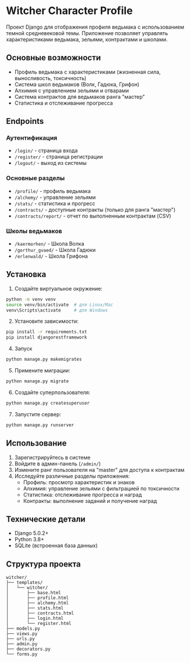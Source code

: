 # Witcher Character Profile

Проект Django для отображения профиля ведьмака с использованием темной средневековой темы. Приложение позволяет управлять характеристиками ведьмака, зельями, контрактами и школами.

## Основные возможности

- Профиль ведьмака с характеристиками (жизненная сила, выносливость, токсичность)
- Система школ ведьмаков (Волк, Гадюка, Грифон)
- Алхимия с управлением зельями и отварами
- Система контрактов для ведьмаков ранга "мастер"
- Статистика и отслеживание прогресса

## Endpoints

### Аутентификация
- `/login/` - страница входа
- `/register/` - страница регистрации
- `/logout/` - выход из системы

### Основные разделы
- `/profile/` - профиль ведьмака
- `/alchemy/` - управление зельями
- `/stats/` - статистика и прогресс
- `/contracts/` - доступные контракты (только для ранга "мастер")
- `/contracts/report/` - отчет по выполненным контрактам (CSV)

### Школы ведьмаков
- `/kaermorhen/` - Школа Волка
- `/gorthur_gvaed/` - Школа Гадюки
- `/erlenwald/` - Школа Грифона

## Установка

1. Создайте виртуальное окружение:
```bash
python -m venv venv
source venv/bin/activate  # для Linux/Mac
venv\Scripts\activate     # для Windows
```

2. Установите зависимости:
```bash
pip install -r requirements.txt
pip install djangorestframework
```

4. Запуск 
```bash
python manage.py makemigrates
```

5. Примените миграции:
```bash
python manage.py migrate
```

6. Создайте суперпользователя:
```bash
python manage.py createsuperuser
```

7. Запустите сервер:
```bash
python manage.py runserver
```

## Использование

1. Зарегистрируйтесь в системе
2. Войдите в админ-панель (`/admin/`)
3. Измените ранг пользователя на "master" для доступа к контрактам
4. Исследуйте различные разделы приложения:
   - Профиль: просмотр характеристик и знаков
   - Алхимия: управление зельями с фильтрацией по токсичности
   - Статистика: отслеживание прогресса и наград
   - Контракты: выполнение заданий и получение наград

## Технические детали

- Django 5.0.2+
- Python 3.8+
- SQLite (встроенная база данных)

## Структура проекта

```
witcher/
├── templates/
│   └── witcher/
│       ├── base.html
│       ├── profile.html
│       ├── alchemy.html
│       ├── stats.html
│       ├── contracts.html
│       ├── login.html
│       └── register.html
├── models.py
├── views.py
├── urls.py
├── admin.py
├── decorators.py
└── forms.py
``` 